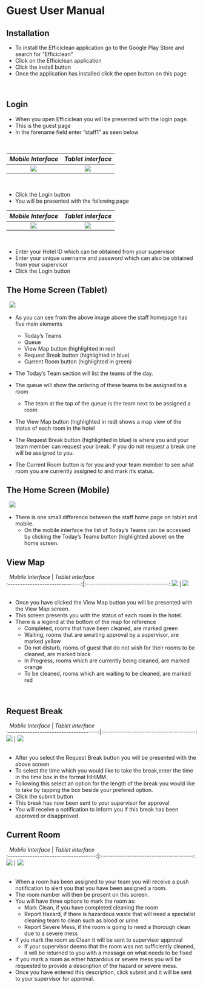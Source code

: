 # Guest User Manual

## Installation

- To install the Efficiclean application go to the Google Play Store and search for “Efficiclean”
- Click on the Efficiclean application
- Click the install button
- Once the application has installed click the open button on this page

&nbsp;
## Login

- When you open Efficiclean you will be presented with the login page.
- This is the guest page 
- In the forename field enter “staff1” as seen below

&nbsp;

*Mobile Interface*              | *Tablet interface*                 
:------------------------------:|:----------------------------------:
![](media/staff1loginmobile.png) | ![](media/staff1logintablet.png)   

&nbsp;
- Click the Login button
- You will be presented with the following page
&nbsp;

*Mobile Interface*              | *Tablet interface*                 
:------------------------------:|:----------------------------------:
![](media/staffloginmobile.png) | ![](media/stafflogintablet.png)   

&nbsp;

- Enter your Hotel ID which can be obtained from your supervisor
- Enter your unique username and password which can also be obtained from your supervisor
- Click the Login button
&nbsp;

## The Home Screen (Tablet)
&nbsp;
![](media/staffhomeexplainedtablet.png)
&nbsp;
- As you can see from the above image above the staff homepage has five main elements
    - Today’s Teams
    - Queue
    - View Map button (highlighted in red)
    - Request Break button (highlighted in blue)
    - Current Room button (highlighted in green)
    
- The Today’s Team section will list the teams of the day. 
- The queue will show the ordering of these teams to be assigned to a room
    - The team at the top of the queue is the team next to be assigned a room
- The View Map button (highlighted in red) shows a map view of the status of each room in the hotel
- The Request Break button (highlighted in blue) is where you and your team member can request your break. If you do not request a break one will be assigned to you.
- The Current Room button is for you and your team member to see what room you are currently assigned to and mark it’s status.
&nbsp;

## The Home Screen (Mobile)
&nbsp;
![](media/staffhomeexplainedmobile.png)
&nbsp;
- There is one small difference between the staff home page on tablet and mobile. 
    - On the mobile interface the list of Today’s Teams can be accessed by clicking the Today’s Teams button (highlighted above) on the home screen.
&nbsp;

## View Map

&nbsp;
*Mobile Interface*              | *Tablet interface*                 
:------------------------------:|:----------------------------------:
![](media/mapviewmobile.png)    | ![](media/mapviewtablet.png)   
&nbsp;

- Once you have clicked the View Map button you will be presented with the View Map screen.
- This screen presents you with the status of each room in the hotel.
- There is a legend at the bottom of the map for reference
    - Completed, rooms that have been cleaned, are marked green
    - Waiting, rooms that are awaiting approval by a supervisor, are marked yellow
    - Do not disturb, rooms of guest that do not wish for their rooms to be cleaned, are marked black
    - In Progress, rooms which are currently being cleaned, are marked orange
    - To be cleaned, rooms which are waiting to be cleaned, are marked red
    
&nbsp;

## Request Break

&nbsp;
*Mobile Interface*                     | *Tablet interface*                 
:-------------------------------------:|:--------------------------------------:
![](media/staffrequestbreakmobile.png) | ![](media/staffrequestbreaktablet.png)   
&nbsp;

- After you select the Request Break button you will be presented with the above screen
- To select the time which you would like to take the break,enter the time in the time box in the format HH:MM.
- Following this select an option for the length of the break you would like to take by tapping the box beside your prefered option. 
- Click the submit button
- This break has now been sent to your supervisor for approval
- You will receive a notification to inform you if this break has been approved or disapproved.
&nbsp;

## Current Room

&nbsp;
*Mobile Interface*                    | *Tablet interface*                 
:------------------------------------:|:--------------------------------------:
![](media/staffcurrentroommobile.png) | ![](media/staffcurrentroomtablet.png)   
&nbsp;

- When a room has been assigned to your team you will receive a push notification to alert you that you have been assigned a room. 
- The room number will then be present on this screen.
- You will have three options to mark the room as:
    - Mark Clean, if you have completed cleaning the room
    - Report Hazard, if there is hazardous waste that will need a specialist cleaning team to clean such as blood or urine
    - Report Severe Mess, if the room is going to need a thorough clean due to a severe mess
- If you mark the room as Clean it will be sent to supervisor approval
    - If your supervisor deems that the room was not sufficiently cleaned, it will be returned to you with a message on what needs to be fixed
- If you mark a room as either hazardous or severe mess you will be requested to provide a description of the hazard or severe mess.
- Once you have entered this description, click submit and it will be sent to your supervisor for approval.








